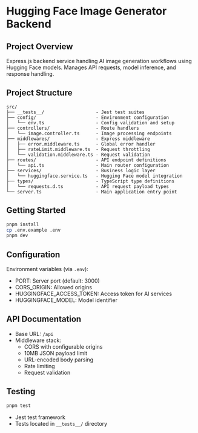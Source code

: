 # Hugging Face Image Generator Backend

## Project Overview

Express.js backend service handling AI image generation workflows using Hugging Face models. Manages API requests, model inference, and response handling.

## Project Structure

```
src/
├── __tests__/                   - Jest test suites
├── config/                      - Environment configuration
│   └── env.ts                   - Config validation and setup
├── controllers/                 - Route handlers
│   └── image.controller.ts      - Image processing endpoints
├── middlewares/                 - Express middleware
│   ├── error.middleware.ts      - Global error handler
│   ├── rateLimit.middleware.ts  - Request throttling
│   └── validation.middleware.ts - Request validation
├── routes/                      - API endpoint definitions
│   └── api.ts                   - Main router configuration
├── services/                    - Business logic layer
│   └── huggingface.service.ts   - Hugging Face model integration
├── types/                       - TypeScript type definitions
│   └── requests.d.ts            - API request payload types
└── server.ts                    - Main application entry point
```

## Getting Started

```bash
pnpm install
cp .env.example .env
pnpm dev
```

## Configuration

Environment variables (via `.env`):

- PORT: Server port (default: 3000)
- CORS_ORIGIN: Allowed origins
- HUGGINGFACE_ACCESS_TOKEN: Access token for AI services
- HUGGINGFACE_MODEL: Model identifier

## API Documentation

- Base URL: `/api`
- Middleware stack:
  - CORS with configurable origins
  - 10MB JSON payload limit
  - URL-encoded body parsing
  - Rate limiting
  - Request validation

## Testing

```bash
pnpm test
```

- Jest test framework
- Tests located in `__tests__/` directory
